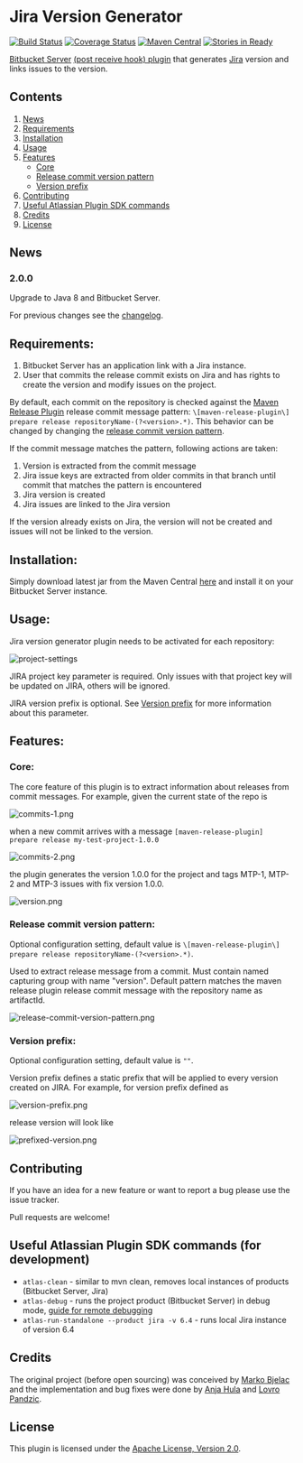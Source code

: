 # Jira Version Generator

[![Build Status](https://travis-ci.org/infobip/jira-version-generator.svg?branch=master)](https://travis-ci.org/infobip/jira-version-generator)
[![Coverage Status](https://coveralls.io/repos/infobip/jira-version-generator/badge.png?branch=master)](https://coveralls.io/r/infobip/jira-version-generator?branch=master)
[![Maven Central](https://maven-badges.herokuapp.com/maven-central/com.infobip/jira-version-generator/badge.svg)](https://maven-badges.herokuapp.com/maven-central/com.infobip/jira-version-generator)
[![Stories in Ready](https://badge.waffle.io/infobip/jira-version-generator.svg?label=ready&title=Ready)](http://waffle.io/infobip/jira-version-generator)

[Bitbucket Server](https://www.atlassian.com/software/bitbucket/server) [(post receive hook) plugin](https://confluence.atlassian.com/display/STASH/Using+repository+hooks#Usingrepositoryhooks-Post-receivehooks) that generates [Jira](https://www.atlassian.com/software/jira) version and links issues to the version.

## Contents

1. [News](#News)
2. [Requirements](#Requirements)
3. [Installation](#Installation)
4. [Usage](#Usage)
5. [Features](#Features)
    * [Core](#Core)
    * [Release commit version pattern](#ReleaseCommitVersionPattern)
    * [Version prefix](#VersionPrefix)
6. [Contributing](#Contributing)
7. [Useful Atlassian Plugin SDK commands](#UsefulAtlassianPluginSDKCommands)
8. [Credits](#Credits)
9. [License](#License)

## <a name="News"></a> News

### 2.0.0

Upgrade to Java 8 and Bitbucket Server.

For previous changes see the [changelog](https://github.com/infobip/jira-version-generator/blob/master/CHANGELOG.md).

## <a name="Requirements"></a> Requirements:

1. Bitbucket Server has an application link with a Jira instance.
2. User that commits the release commit exists on Jira and has rights to create the version and modify issues on the project.

By default, each commit on the repository is checked against the [Maven Release Plugin](http://maven.apache.org/maven-release/maven-release-plugin/) release commit message pattern: `\[maven-release-plugin\] prepare release repositoryName-(?<version>.*)`.
This behavior can be changed by changing the [release commit version pattern](#ReleaseCommitVersionPattern).

If the commit message matches the pattern, following actions are taken:

1. Version is extracted from the commit message
2. Jira issue keys are extracted from older commits in that branch until commit that matches the pattern is encountered
3. Jira version is created
4. Jira issues are linked to the Jira version

If the version already exists on Jira, the version will not be created and issues will not be linked to the version.

## <a name="Installation"></a> Installation:

Simply download latest jar from the Maven Central [here](https://maven-badges.herokuapp.com/maven-central/com.infobip/jira-version-generator) and install it on your Bitbucket Server instance.

## <a name="Usage"></a> Usage:

Jira version generator plugin needs to be activated for each repository:

![project-settings](https://raw.githubusercontent.com/infobip/jira-version-generator/master/docs/project-settings.png)

JIRA project key parameter is required. Only issues with that project key will be updated on JIRA, others will be ignored.

JIRA version prefix is optional. See [Version prefix](#VersionPrefix) for more information about this parameter.

## <a name="Features"></a> Features:

### <a name="Core"></a> Core:

The core feature of this plugin is to extract information about releases from commit messages. For example, given the current state of the repo is

![commits-1.png](https://raw.githubusercontent.com/infobip/jira-version-generator/master/docs/commits-1.png)

when a new commit arrives with a message `[maven-release-plugin] prepare release my-test-project-1.0.0`

![commits-2.png](https://raw.githubusercontent.com/infobip/jira-version-generator/master/docs/commits-2.png)

the plugin generates the version 1.0.0 for the project and tags MTP-1, MTP-2 and MTP-3 issues with fix version 1.0.0.

![version.png](https://raw.githubusercontent.com/infobip/jira-version-generator/master/docs/version.png)

### <a name="ReleaseCommitVersionPattern"></a> Release commit version pattern:

Optional configuration setting, default value is `\[maven-release-plugin\] prepare release repositoryName-(?<version>.*)`.

Used to extract release message from a commit. Must contain named capturing group with name "version".
Default pattern matches the maven release plugin release commit message with the repository name as artifactId.

![release-commit-version-pattern.png](https://raw.githubusercontent.com/infobip/jira-version-generator/master/docs/release-commit-version-pattern.png)

### <a name="VersionPrefix"></a> Version prefix:

Optional configuration setting, default value is `""`.

Version prefix defines a static prefix that will be applied to every version created on JIRA.
For example, for version prefix defined as

![version-prefix.png](https://raw.githubusercontent.com/infobip/jira-version-generator/master/docs/version-prefix.png)

release version will look like

![prefixed-version.png](https://raw.githubusercontent.com/infobip/jira-version-generator/master/docs/prefixed-version.png)

## <a name="Contributing"></a> Contributing

If you have an idea for a new feature or want to report a bug please use the issue tracker.

Pull requests are welcome!

## <a name="UsefulAtlassianPluginSDKCommands"></a>Useful Atlassian Plugin SDK commands (for development)

- `atlas-clean` - similar to mvn clean, removes local instances of products (Bitbucket Server, Jira)
- `atlas-debug` - runs the project product (Bitbucket Server) in debug mode, [guide for remote debugging](https://developer.atlassian.com/display/DOCS/Creating+a+Remote+Debug+Target)
- `atlas-run-standalone --product jira -v 6.4` - runs local Jira instance of version 6.4

## <a name="Credits"></a> Credits

The original project (before open sourcing) was conceived by [Marko Bjelac](https://github.com/mbjelac) and the implementation
and bug fixes were done by [Anja Hula](https://github.com/anhula) and [Lovro Pandzic](https://github.com/lpandzic).

## <a name="License"></a> License

This plugin is licensed under the [Apache License, Version 2.0](http://www.apache.org/licenses/LICENSE-2.0).